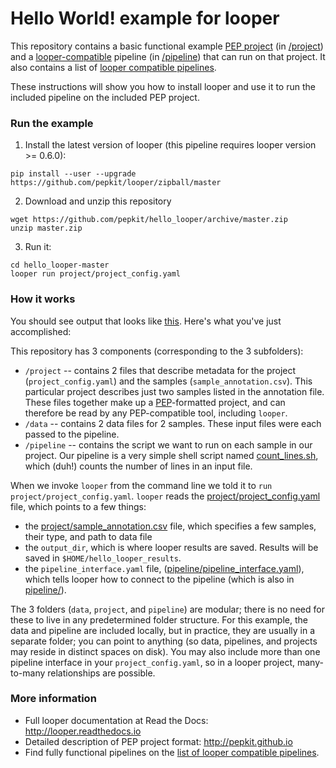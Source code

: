 # Hello World! example for looper

This repository contains a basic functional example [PEP project](http://pepkit.github.io) (in [/project](/project)) and a [looper-compatible](http://looper.readthedocs.io) pipeline (in [/pipeline](/pipeline)) that can run on that project. It also contains a list of [looper compatible pipelines](looper_pipelines.md).

These instructions will show you how to install looper and use it to run the included pipeline on the included PEP project. 

### Run the example

1. Install the latest version of looper (this pipeline requires looper version >= 0.6.0):

```
pip install --user --upgrade https://github.com/pepkit/looper/zipball/master
```

2. Download and unzip this repository

```
wget https://github.com/pepkit/hello_looper/archive/master.zip
unzip master.zip
```

3. Run it:

```
cd hello_looper-master
looper run project/project_config.yaml
```

### How it works

You should see output that looks like [this](output.txt). Here's what you've just accomplished:

This repository has 3 components (corresponding to the 3 subfolders):
 * `/project` -- contains 2 files that describe metadata for the project (`project_config.yaml`) and the samples (`sample_annotation.csv`). This particular project describes just two samples listed in the annotation file. These files together make up a [PEP](http://pepkit.github.io)-formatted project, and can therefore be read by any PEP-compatible tool, including `looper`.
 * `/data` -- contains 2 data files for 2 samples. These input files were each passed to the pipeline.
 * `/pipeline` -- contains the script we want to run on each sample in our project. Our pipeline is a very simple shell script named [count_lines.sh](pipeline/count_lines.sh), which (duh!) counts the number of lines in an input file.

When we invoke `looper` from the command line we told it to `run project/project_config.yaml`. `looper` reads the [project/project_config.yaml](project/project_config.yaml) file, which points to a few things:
 * the [project/sample_annotation.csv](project/sample_annotation.csv) file, which specifies a few samples, their type, and path to data file
 * the `output_dir`, which is where looper results are saved. Results will be saved in `$HOME/hello_looper_results`.
 * the `pipeline_interface.yaml` file, ([pipeline/pipeline_interface.yaml](pipeline/pipeline_interface.yaml)), which tells looper how to connect to the pipeline (which is also in [pipeline/](pipeline/)).

The 3 folders (`data`, `project`, and `pipeline`) are modular; there is no need for these to live in any predetermined folder structure. For this example, the data and pipeline are included locally, but in practice, they are usually in a separate folder; you can point to anything (so data, pipelines, and projects may reside in distinct spaces on disk). You may also include more than one pipeline interface in your `project_config.yaml`, so in a looper project, many-to-many relationships are possible.

### More information

* Full looper documentation at Read the Docs: http://looper.readthedocs.io
* Detailed description of PEP project format: http://pepkit.github.io
* Find fully functional pipelines on the [list of looper compatible pipelines](looper_pipelines.md).

